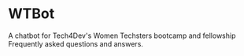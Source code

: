# WTBot
A chatbot for Tech4Dev's Women Techsters bootcamp and fellowship Frequently asked questions and answers.
